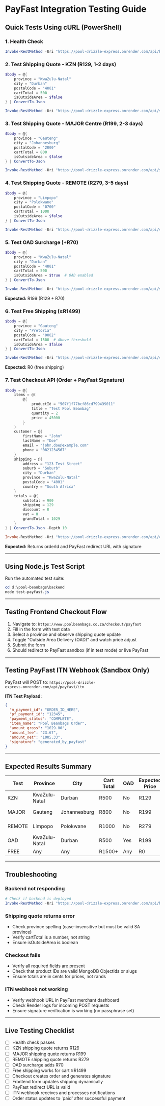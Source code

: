 # PayFast Integration Testing Guide

## Quick Tests Using cURL (PowerShell)

### 1. Health Check
```powershell
Invoke-RestMethod -Uri "https://pool-drizzle-express.onrender.com/api/health" -Method Get
```

### 2. Test Shipping Quote - KZN (R129, 1-2 days)
```powershell
$body = @{
    province = "KwaZulu-Natal"
    city = "Durban"
    postalCode = "4001"
    cartTotal = 500
    isOutsideArea = $false
} | ConvertTo-Json

Invoke-RestMethod -Uri "https://pool-drizzle-express.onrender.com/api/shipping/quote" -Method Post -Body $body -ContentType "application/json"
```

### 3. Test Shipping Quote - MAJOR Centre (R199, 2-3 days)
```powershell
$body = @{
    province = "Gauteng"
    city = "Johannesburg"
    postalCode = "2000"
    cartTotal = 800
    isOutsideArea = $false
} | ConvertTo-Json

Invoke-RestMethod -Uri "https://pool-drizzle-express.onrender.com/api/shipping/quote" -Method Post -Body $body -ContentType "application/json"
```

### 4. Test Shipping Quote - REMOTE (R279, 3-5 days)
```powershell
$body = @{
    province = "Limpopo"
    city = "Polokwane"
    postalCode = "0700"
    cartTotal = 1000
    isOutsideArea = $false
} | ConvertTo-Json

Invoke-RestMethod -Uri "https://pool-drizzle-express.onrender.com/api/shipping/quote" -Method Post -Body $body -ContentType "application/json"
```

### 5. Test OAD Surcharge (+R70)
```powershell
$body = @{
    province = "KwaZulu-Natal"
    city = "Durban"
    postalCode = "4001"
    cartTotal = 500
    isOutsideArea = $true  # OAD enabled
} | ConvertTo-Json

Invoke-RestMethod -Uri "https://pool-drizzle-express.onrender.com/api/shipping/quote" -Method Post -Body $body -ContentType "application/json"
```
**Expected:** R199 (R129 + R70)

### 6. Test Free Shipping (≥R1499)
```powershell
$body = @{
    province = "Gauteng"
    city = "Pretoria"
    postalCode = "0002"
    cartTotal = 1500  # Above threshold
    isOutsideArea = $false
} | ConvertTo-Json

Invoke-RestMethod -Uri "https://pool-drizzle-express.onrender.com/api/shipping/quote" -Method Post -Body $body -ContentType "application/json"
```
**Expected:** R0 (free shipping)

### 7. Test Checkout API (Order + PayFast Signature)
```powershell
$body = @{
    items = @(
        @{
            productId = "507f1f77bcf86cd799439011"
            title = "Test Pool Beanbag"
            quantity = 2
            price = 45000
        }
    )
    customer = @{
        firstName = "John"
        lastName = "Doe"
        email = "john.doe@example.com"
        phone = "0821234567"
    }
    shipping = @{
        address = "123 Test Street"
        suburb = "Suburb"
        city = "Durban"
        province = "KwaZulu-Natal"
        postalCode = "4001"
        country = "South Africa"
    }
    totals = @{
        subtotal = 900
        shipping = 129
        discount = 0
        vat = 0
        grandTotal = 1029
    }
} | ConvertTo-Json -Depth 10

Invoke-RestMethod -Uri "https://pool-drizzle-express.onrender.com/api/checkout" -Method Post -Body $body -ContentType "application/json"
```
**Expected:** Returns orderId and PayFast redirect URL with signature

---

## Using Node.js Test Script

Run the automated test suite:

```powershell
cd d:\pool-beanbags\backend
node test-payfast.js
```

---

## Testing Frontend Checkout Flow

1. Navigate to: `https://www.poolbeanbags.co.za/checkout/payfast`
2. Fill in the form with test data
3. Select a province and observe shipping quote update
4. Toggle "Outside Area Delivery (OAD)" and watch price adjust
5. Submit the form
6. Should redirect to PayFast sandbox (if in test mode) or live PayFast

---

## Testing PayFast ITN Webhook (Sandbox Only)

PayFast will POST to: `https://pool-drizzle-express.onrender.com/api/payfast/itn`

**ITN Test Payload:**
```json
{
  "m_payment_id": "ORDER_ID_HERE",
  "pf_payment_id": "12345",
  "payment_status": "COMPLETE",
  "item_name": "Pool Beanbags Order",
  "amount_gross": "1029.00",
  "amount_fee": "23.67",
  "amount_net": "1005.33",
  "signature": "generated_by_payfast"
}
```

---

## Expected Results Summary

| Test | Province | City | Cart Total | OAD | Expected Price | Delivery Time |
|------|----------|------|------------|-----|----------------|---------------|
| KZN | KwaZulu-Natal | Durban | R500 | No | R129 | 1-2 days |
| MAJOR | Gauteng | Johannesburg | R800 | No | R199 | 2-3 days |
| REMOTE | Limpopo | Polokwane | R1000 | No | R279 | 3-5 days |
| OAD | KwaZulu-Natal | Durban | R500 | Yes | R199 | 1-2 days |
| FREE | Any | Any | R1500+ | Any | R0 | Varies |

---

## Troubleshooting

### Backend not responding
```powershell
# Check if backend is deployed
Invoke-RestMethod -Uri "https://pool-drizzle-express.onrender.com/api/health"
```

### Shipping quote returns error
- Check province spelling (case-insensitive but must be valid SA province)
- Verify cartTotal is a number, not string
- Ensure isOutsideArea is boolean

### Checkout fails
- Verify all required fields are present
- Check that product IDs are valid MongoDB ObjectIds or slugs
- Ensure totals are in cents for prices, not rands

### ITN webhook not working
- Verify webhook URL in PayFast merchant dashboard
- Check Render logs for incoming POST requests
- Ensure signature verification is working (no passphrase set)

---

## Live Testing Checklist

- [ ] Health check passes
- [ ] KZN shipping quote returns R129
- [ ] MAJOR shipping quote returns R199
- [ ] REMOTE shipping quote returns R279
- [ ] OAD surcharge adds R70
- [ ] Free shipping works for cart ≥R1499
- [ ] Checkout creates order and generates signature
- [ ] Frontend form updates shipping dynamically
- [ ] PayFast redirect URL is valid
- [ ] ITN webhook receives and processes notifications
- [ ] Order status updates to 'paid' after successful payment
